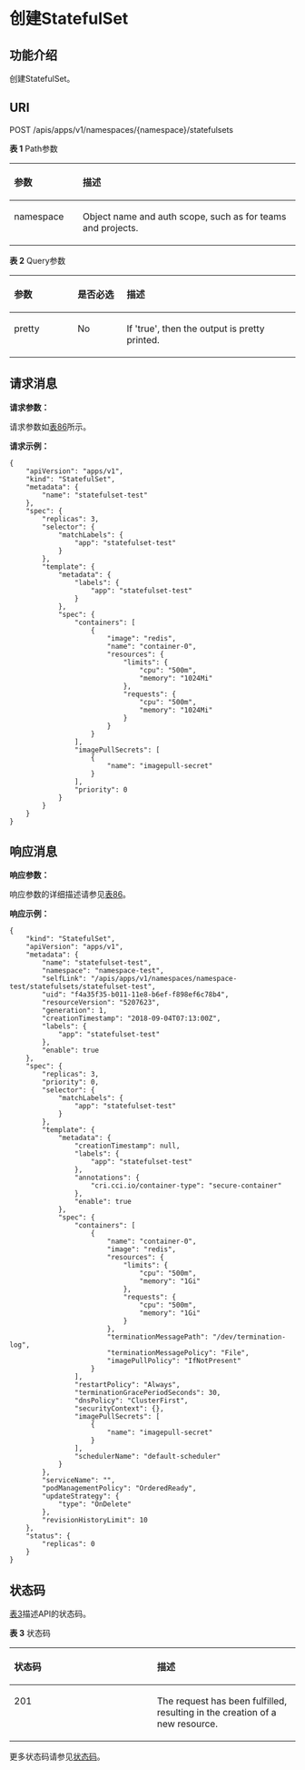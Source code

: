 # 创建StatefulSet<a name="cci_02_3028"></a>

## 功能介绍<a name="section40975543"></a>

创建StatefulSet。

## URI<a name="section33235568"></a>

POST /apis/apps/v1/namespaces/\{namespace\}/statefulsets

**表 1**  Path参数

<a name="table1696332124519"></a>
<table><thead align="left"><tr id="row11961332194516"><th class="cellrowborder" valign="top" width="24%" id="mcps1.2.3.1.1"><p id="p396032144518"><a name="p396032144518"></a><a name="p396032144518"></a>参数</p>
</th>
<th class="cellrowborder" valign="top" width="76%" id="mcps1.2.3.1.2"><p id="p18962325454"><a name="p18962325454"></a><a name="p18962325454"></a>描述</p>
</th>
</tr>
</thead>
<tbody><tr id="row9960327457"><td class="cellrowborder" valign="top" width="24%" headers="mcps1.2.3.1.1 "><p id="p1496113214456"><a name="p1496113214456"></a><a name="p1496113214456"></a>namespace</p>
</td>
<td class="cellrowborder" valign="top" width="76%" headers="mcps1.2.3.1.2 "><p id="p141902036155717"><a name="p141902036155717"></a><a name="p141902036155717"></a>Object name and auth scope, such as for teams and projects.</p>
</td>
</tr>
</tbody>
</table>

**表 2**  Query参数

<a name="d0e37523"></a>
<table><thead align="left"><tr id="row5993206"><th class="cellrowborder" valign="top" width="22.220000000000002%" id="mcps1.2.4.1.1"><p id="p65652297517"><a name="p65652297517"></a><a name="p65652297517"></a>参数</p>
</th>
<th class="cellrowborder" valign="top" width="17.169999999999998%" id="mcps1.2.4.1.2"><p id="p165661629135114"><a name="p165661629135114"></a><a name="p165661629135114"></a>是否必选</p>
</th>
<th class="cellrowborder" valign="top" width="60.61%" id="mcps1.2.4.1.3"><p id="p14567629115114"><a name="p14567629115114"></a><a name="p14567629115114"></a>描述</p>
</th>
</tr>
</thead>
<tbody><tr id="row55956597"><td class="cellrowborder" valign="top" width="22.220000000000002%" headers="mcps1.2.4.1.1 "><p id="p36190548"><a name="p36190548"></a><a name="p36190548"></a>pretty</p>
</td>
<td class="cellrowborder" valign="top" width="17.169999999999998%" headers="mcps1.2.4.1.2 "><p id="p45753308"><a name="p45753308"></a><a name="p45753308"></a>No</p>
</td>
<td class="cellrowborder" valign="top" width="60.61%" headers="mcps1.2.4.1.3 "><p id="p15030452"><a name="p15030452"></a><a name="p15030452"></a>If 'true', then the output is pretty printed.</p>
</td>
</tr>
</tbody>
</table>

## 请求消息<a name="section30684661"></a>

**请求参数：**

请求参数如[表86](数据结构.md#d0e37568)所示。

**请求示例：**

```
{
    "apiVersion": "apps/v1",
    "kind": "StatefulSet",
    "metadata": {
        "name": "statefulset-test"
    },
    "spec": {
        "replicas": 3,
        "selector": {
            "matchLabels": {
                "app": "statefulset-test"
            }
        },
        "template": {
            "metadata": {
                "labels": {
                    "app": "statefulset-test"
                }
            },
            "spec": {
                "containers": [
                    {
                        "image": "redis",
                        "name": "container-0",
                        "resources": {
                            "limits": {
                                "cpu": "500m",
                                "memory": "1024Mi"
                            },
                            "requests": {
                                "cpu": "500m",
                                "memory": "1024Mi"
                            }
                        }
                    }
                ],
                "imagePullSecrets": [
                    {
                        "name": "imagepull-secret"
                    }
                ],
                "priority": 0
            }
        }
    }
}
```

## 响应消息<a name="section7726493"></a>

**响应参数：**

响应参数的详细描述请参见[表86](数据结构.md#d0e37568)。

**响应示例：**

```
{
    "kind": "StatefulSet",
    "apiVersion": "apps/v1",
    "metadata": {
        "name": "statefulset-test",
        "namespace": "namespace-test",
        "selfLink": "/apis/apps/v1/namespaces/namespace-test/statefulsets/statefulset-test",
        "uid": "f4a35f35-b011-11e8-b6ef-f898ef6c78b4",
        "resourceVersion": "5207623",
        "generation": 1,
        "creationTimestamp": "2018-09-04T07:13:00Z",
        "labels": {
            "app": "statefulset-test"
        },
        "enable": true
    },
    "spec": {
        "replicas": 3,
        "priority": 0,
        "selector": {
            "matchLabels": {
                "app": "statefulset-test"
            }
        },
        "template": {
            "metadata": {
                "creationTimestamp": null,
                "labels": {
                    "app": "statefulset-test"
                },
                "annotations": {
                    "cri.cci.io/container-type": "secure-container"
                },
                "enable": true
            },
            "spec": {
                "containers": [
                    {
                        "name": "container-0",
                        "image": "redis",
                        "resources": {
                            "limits": {
                                "cpu": "500m",
                                "memory": "1Gi"
                            },
                            "requests": {
                                "cpu": "500m",
                                "memory": "1Gi"
                            }
                        },
                        "terminationMessagePath": "/dev/termination-log",
                        "terminationMessagePolicy": "File",
                        "imagePullPolicy": "IfNotPresent"
                    }
                ],
                "restartPolicy": "Always",
                "terminationGracePeriodSeconds": 30,
                "dnsPolicy": "ClusterFirst",
                "securityContext": {},
                "imagePullSecrets": [
                    {
                        "name": "imagepull-secret"
                    }
                ],
                "schedulerName": "default-scheduler"
            }
        },
        "serviceName": "",
        "podManagementPolicy": "OrderedReady",
        "updateStrategy": {
            "type": "OnDelete"
        },
        "revisionHistoryLimit": 10
    },
    "status": {
        "replicas": 0
    }
}
```

## 状态码<a name="section2429579"></a>

[表3](#d0e38203)描述API的状态码。

**表 3**  状态码

<a name="d0e38203"></a>
<table><thead align="left"><tr id="row26900678"><th class="cellrowborder" valign="top" width="50%" id="mcps1.2.3.1.1"><p id="p31471277"><a name="p31471277"></a><a name="p31471277"></a>状态码</p>
</th>
<th class="cellrowborder" valign="top" width="50%" id="mcps1.2.3.1.2"><p id="p66145529"><a name="p66145529"></a><a name="p66145529"></a>描述</p>
</th>
</tr>
</thead>
<tbody><tr id="row56187666"><td class="cellrowborder" valign="top" width="50%" headers="mcps1.2.3.1.1 "><p id="p54907103"><a name="p54907103"></a><a name="p54907103"></a>201</p>
</td>
<td class="cellrowborder" valign="top" width="50%" headers="mcps1.2.3.1.2 "><p id="p18290377"><a name="p18290377"></a><a name="p18290377"></a>The request has been fulfilled, resulting in the creation of a new resource.</p>
</td>
</tr>
</tbody>
</table>

更多状态码请参见[状态码](状态码.md)。

